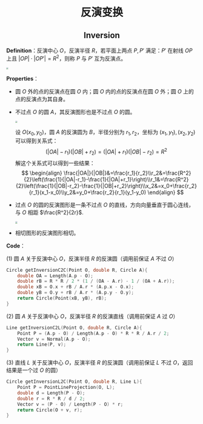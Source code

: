 <h1 style="text-align: center"> 反演变换 </h1>

<h2 style="text-align: center"> Inversion </h2>



**Definition**：反演中心 $O$，反演半径 $R$，若平面上两点 $P,P'$ 满足：$P'$ 在射线 $OP$ 上且 $|OP|\cdot|OP'|=R^2$，则称 $P$ 与 $P'$ 互为反演点。

<img src="https://oi-wiki.org/geometry/images/inverse1.png" style="zoom:33%;" /> 

**Properties**：

- 圆 $O$ 外的点的反演点在圆 $O$ 内；圆 $O$ 内的点的反演点在圆 $O$ 外；圆 $O$ 上的点的反演点为其自身。

- 不过点 $O$ 的圆 $A$，其反演图形也是不过点 $O$ 的圆。

  <img src="https://oi-wiki.org/geometry/images/inverse2.png" style="zoom:33%;" />

  设 $O(x_0,y_0)$，圆 $A$ 的反演圆为 $B$，半径分别为 $r_1,r_2$，坐标为 $(x_1,y_1),(x_2,y_2)$ 可以得到关系式：
  $$
  (|OA|-r_1)(|OB|+r_2)=(|OA|+r_1)(|OB|-r_2)=R^2
  $$
  解这个关系式可以得到一些结果：
  $$
  \begin{align}
  \frac{|OA|}{|OB|}&=\frac{r_1}{r_2}\\r_2&=\frac{R^2}{2}\left(\frac{1}{|OA|-r_1}-\frac{1}{|OA|+r_1}\right)\\r_1&=\frac{R^2}{2}\left(\frac{1}{|OB|-r_2}-\frac{1}{|OB|+r_2}\right)\\x_2&=x_0+\frac{r_2}{r_1}(x_1-x_0)\\y_2&=y_0+\frac{r_2}{r_1}(y_1-y_0)
  \end{align}
  $$

- 过点 $O$ 的圆的反演图形是一条不过点 $O$ 的直线，方向向量垂直于圆心连线，与 $O$ 相距 $\frac{R^2}{2r}$. 

  <img src="https://oi-wiki.org/geometry/images/inverse4.png" style="zoom:33%;" />

- 相切图形的反演图形相切。



**Code**：

(1) 圆 $A$ 关于反演中心 $O$，反演半径 $R$ 的反演圆（调用前保证 $A$ 不过 $O$）

```cpp
Circle getInversionC2C(Point O, double R, Circle A){
    double OA = Length(A.p - O);
    double rB = R * R / 2 * (1 / (OA - A.r) - 1 / (OA + A.r));
    double xB = O.x + rB / A.r * (A.p.x - O.x);
    double yB = O.y + rB / A.r * (A.p.y - O.y);
    return Circle(Point(xB, yB), rB);
}
```

(2) 圆 $A$ 关于反演中心 $O$，反演半径 $R$ 的反演直线（调用前保证 $A$ 过 $O$）

```cpp
Line getInversionC2L(Point O, double R, Circle A){
    Point P = (A.p - O) / Length(A.p - O) * R * R / A.r / 2;
    Vector v = Normal(A.p - O);
    return Line(P, v);
}
```

(3) 直线 $L$ 关于反演中心 $O$，反演半径 $R$ 的反演圆（调用前保证 $L$ 不过 $O$，返回结果是一个过 $O$ 的圆）

```cpp
Circle getInversionL2C(Point O, double R, Line L){
    Point P = PointLineProjection(O, L);
    double d = Length(P - O);
    double r = R * R / d / 2;
    Vector v = (P - O) / Length(P - O) * r;
    return Circle(O + v, r);
}
```


